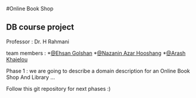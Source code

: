 #Online Book Shop

DB course project
-----------------

Professor : Dr. H Rahmani

team members :
	*[@Ehsan Golshan](http://telegram.me/Ehsangolshani)
	*[@Nazanin Azar Hooshang](http://telegram.me/nazaninazar)
	*[@Arash Khajelou](http://telegram.me/arashkhajelou)

Phase 1 : we are going to describe a domain description for an Online Book Shop And Library ...

Follow this git repository for next phases :)
